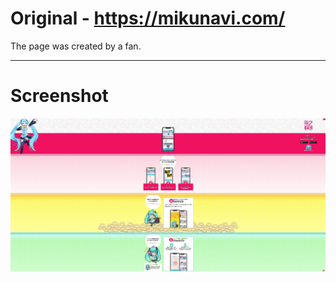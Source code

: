 # Original - https://mikunavi.com/

The page was created by a fan.
<hr>
<h1>Screenshot</h1>
<img src="ss.JPG">
